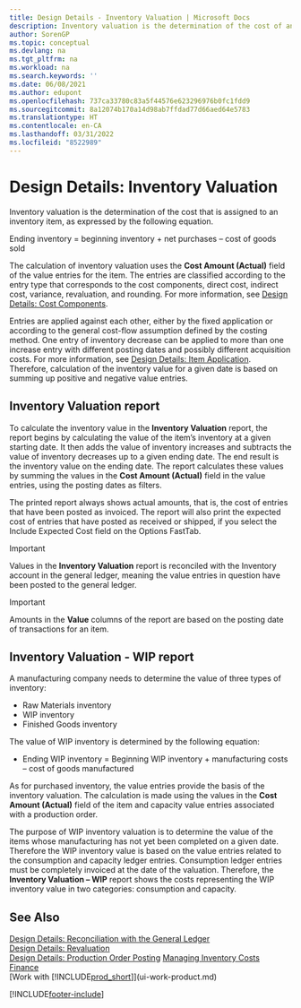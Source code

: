 ```yaml
---
title: Design Details - Inventory Valuation | Microsoft Docs
description: Inventory valuation is the determination of the cost of an inventory item.
author: SorenGP
ms.topic: conceptual
ms.devlang: na
ms.tgt_pltfrm: na
ms.workload: na
ms.search.keywords: ''
ms.date: 06/08/2021
ms.author: edupont
ms.openlocfilehash: 737ca33780c83a5f44576e623296976b0fc1fdd9
ms.sourcegitcommit: 8a12074b170a14d98ab7ffdad77d66aed64e5783
ms.translationtype: HT
ms.contentlocale: en-CA
ms.lasthandoff: 03/31/2022
ms.locfileid: "8522989"
---
```

# <a name="design-details-inventory-valuation"></a>Design Details: Inventory Valuation
Inventory valuation is the determination of the cost that is assigned to an inventory item, as expressed by the following equation.  

Ending inventory = beginning inventory + net purchases – cost of goods sold  

The calculation of inventory valuation uses the **Cost Amount (Actual)** field of the value entries for the item. The entries are classified according to the entry type that corresponds to the cost components, direct cost, indirect cost, variance, revaluation, and rounding. For more information, see [Design Details: Cost Components](design-details-cost-components.md).  

Entries are applied against each other, either by the fixed application or according to the general cost-flow assumption defined by the costing method. One entry of inventory decrease can be applied to more than one increase entry with different posting dates and possibly different acquisition costs. For more information, see [Design Details: Item Application](design-details-item-application.md). Therefore, calculation of the inventory value for a given date is based on summing up positive and negative value entries.  

## <a name="inventory-valuation-report"></a>Inventory Valuation report  
To calculate the inventory value in the **Inventory Valuation** report, the report begins by calculating the value of the item’s inventory at a given starting date. It then adds the value of inventory increases and subtracts the value of inventory decreases up to a given ending date. The end result is the inventory value on the ending date. The report calculates these values by summing the values in the **Cost Amount (Actual)** field in the value entries, using the posting dates as filters.  

The printed report always shows actual amounts, that is, the cost of entries that have been posted as invoiced. The report will also print the expected cost of entries that have posted as received or shipped, if you select the Include Expected Cost field on the Options FastTab.  

> [!IMPORTANT]  
>  Values in the **Inventory Valuation** report is reconciled with the Inventory account in the general ledger, meaning the value entries in question have been posted to the general ledger.  

> [!IMPORTANT]  
>  Amounts in the **Value** columns of the report are based on the posting date of transactions for an item.  

## <a name="inventory-valuation---wip-report"></a>Inventory Valuation - WIP report  
A manufacturing company needs to determine the value of three types of inventory:  

* Raw Materials inventory  
* WIP inventory  
* Finished Goods inventory  

The value of WIP inventory is determined by the following equation:  

* Ending WIP inventory = Beginning WIP inventory + manufacturing costs – cost of goods manufactured  

As for purchased inventory, the value entries provide the basis of the inventory valuation. The calculation is made using the values in the **Cost Amount (Actual)** field of the item and capacity value entries associated with a production order.  

The purpose of WIP inventory valuation is to determine the value of the items whose manufacturing has not yet been completed on a given date. Therefore the WIP inventory value is based on the value entries related to the consumption and capacity ledger entries. Consumption ledger entries must be completely invoiced at the date of the valuation. Therefore, the **Inventory Valuation – WIP** report shows the costs representing the WIP inventory value in two categories: consumption and capacity.  

## <a name="see-also"></a>See Also  
[Design Details: Reconciliation with the General Ledger](design-details-reconciliation-with-the-general-ledger.md)   
[Design Details: Revaluation](design-details-revaluation.md)   
[Design Details: Production Order Posting](design-details-production-order-posting.md)
[Managing Inventory Costs](finance-manage-inventory-costs.md)  
[Finance](finance.md)  
[Work with [!INCLUDE[prod_short](includes/prod_short.md)]](ui-work-product.md)


[!INCLUDE[footer-include](includes/footer-banner.md)]